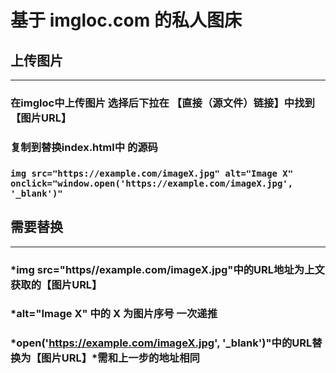 # 基于 imgloc.com 的私人图床
## 上传图片
---
### 在imgloc中上传图片 选择后下拉在 【直接（源文件）链接】中找到【图片URL】
### 复制到替换index.html中   <!-- 中部内容 --> 的源码
### `img src="https://example.com/imageX.jpg" alt="Image X" onclick="window.open('https://example.com/imageX.jpg', '_blank')"`
## 需要替换
---
### *img src="https//example.com/imageX.jpg"中的URL地址为上文获取的【图片URL】
### *alt="Image X" 中的 X 为图片序号 一次递推
### *open('https://example.com/imageX.jpg', '_blank')"中的URL替换为【图片URL】*需和上一步的地址相同

